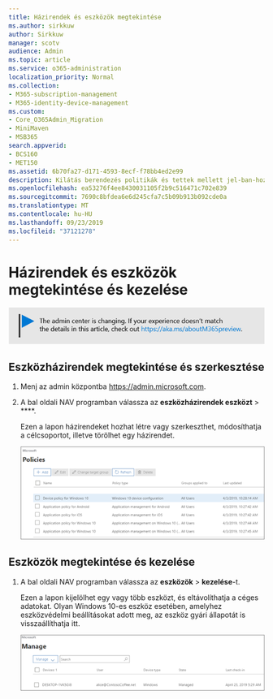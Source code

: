 ```yaml
---
title: Házirendek és eszközök megtekintése
ms.author: sirkkuw
author: Sirkkuw
manager: scotv
audience: Admin
ms.topic: article
ms.service: o365-administration
localization_priority: Normal
ms.collection:
- M365-subscription-management
- M365-identity-device-management
ms.custom:
- Core_O365Admin_Migration
- MiniMaven
- MSB365
search.appverid:
- BCS160
- MET150
ms.assetid: 6b70fa27-d171-4593-8ecf-f78bb4ed2e99
description: Kilátás berendezés politikák és tettek mellett jel-ban-hoz Mikroszkóp 365 teendő-val világ-admin credintials.
ms.openlocfilehash: ea53276f4ee8430031105f2b9c516471c702e839
ms.sourcegitcommit: 7690c8bfdea6e6d245cfa7c5b09b913b092cde0a
ms.translationtype: MT
ms.contentlocale: hu-HU
ms.lasthandoff: 09/23/2019
ms.locfileid: "37121278"
---
```

# <a name="view-and-manage-policies-and-devices"></a>Házirendek és eszközök megtekintése és kezelése

[![Label, hogy tudd, az admin központ változik, és találsz további részleteket a aka.ms/aboutM365preview.](media/m365admincenterchanging.png)](https://docs.microsoft.com/office365/admin/microsoft-365-admin-center-preview)

## <a name="view-and-edit-device-policies"></a>Eszközházirendek megtekintése és szerkesztése

1.  Menj az admin központba <a href="https://go.microsoft.com/fwlink/p/?linkid=837890" target="_blank">https://admin.microsoft.com</a>.
2. A bal oldali NAV programban válassza az **eszközházirendek eszközt** \> ****.

    Ezen a lapon házirendeket hozhat létre vagy szerkeszthet, módosíthatja a célcsoportot, illetve törölhet egy házirendet.

    ![Screenshot of the Policies page](media/devicepolicies.png)
  
## <a name="view-and-manage-devices"></a>Eszközök megtekintése és kezelése


1. A bal oldali NAV programban válassza az **eszközök** \> **kezelése**-t. 
    
    Ezen a lapon kijelölhet egy vagy több eszközt, és eltávolíthatja a céges adatokat. Olyan Windows 10-es eszköz esetében, amelyhez eszközvédelmi beállításokat adott meg, az eszköz gyári állapotát is visszaállíthatja itt.
  
   ![Eszközök kezelése lap](media/devicesmanage.png)

